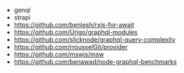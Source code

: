 - genql
- strapi
- https://github.com/benlesh/rxjs-for-await
- https://github.com/Urigo/graphql-modules
- https://github.com/slicknode/graphql-query-complexity
- https://github.com/rrousselGit/provider
- https://github.com/mswjs/msw
- https://github.com/benawad/node-graphql-benchmarks